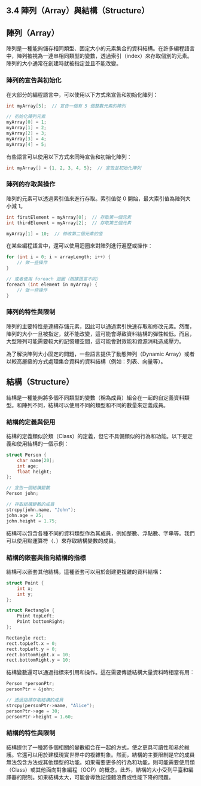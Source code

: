 ## 3.4 陣列（Array）與結構（Structure）

## 陣列（Array）

陣列是一種能夠儲存相同類型、固定大小的元素集合的資料結構。在許多編程語言中，陣列被視為一連串相同類型的變數，透過索引（index）來存取個別的元素。陣列的大小通常在創建時就被指定並且不能改變。

### 陣列的宣告與初始化

在大部分的編程語言中，可以使用以下方式來宣告和初始化陣列：

```cpp
int myArray[5];  // 宣告一個有 5 個整數元素的陣列

// 初始化陣列元素
myArray[0] = 1;
myArray[1] = 2;
myArray[2] = 3;
myArray[3] = 4;
myArray[4] = 5;
```

有些語言可以使用以下方式來同時宣告和初始化陣列：

```cpp
int myArray[] = {1, 2, 3, 4, 5};  // 宣告並初始化陣列
```

### 陣列的存取與操作

陣列的元素可以透過索引值來進行存取。索引值從 0 開始，最大索引值為陣列大小減 1。

```cpp
int firstElement = myArray[0];  // 存取第一個元素
int thirdElement = myArray[2];  // 存取第三個元素

myArray[1] = 10;  // 修改第二個元素的值
```

在某些編程語言中，還可以使用迴圈來對陣列進行遍歷或操作：

```cpp
for (int i = 0; i < arrayLength; i++) {
    // 做一些操作
}

// 或者使用 foreach 迴圈（根據語言不同）
foreach (int element in myArray) {
    // 做一些操作
}
```

### 陣列的特性與限制

陣列的主要特性是連續存儲元素，因此可以通過索引快速存取和修改元素。然而，陣列的大小一旦被指定，就不能改變，這可能會導致資料結構的彈性較低。而且，大型陣列可能需要較大的記憶體空間，這可能會對效能和資源消耗造成壓力。

為了解決陣列大小固定的問題，一些語言提供了動態陣列（Dynamic Array）或者以較高層級的方式處理集合資料的資料結構（例如：列表、向量等）。

## 結構（Structure）

結構是一種能夠將多個不同類型的變數（稱為成員）組合在一起的自定義資料類型。和陣列不同，結構可以使用不同的類型和不同的數量來定義成員。

### 結構的定義與使用

結構的定義類似於類（Class）的定義，但它不具備類似的行為和功能。以下是定義和使用結構的一個示例：

```cpp
struct Person {
    char name[20];
    int age;
    float height;
};

// 宣告一個結構變數
Person john;

// 存取結構變數的成員
strcpy(john.name, "John");
john.age = 25;
john.height = 1.75;
```

結構可以包含各種不同的資料類型作為其成員，例如整數、浮點數、字串等。我們可以使用點運算符（`.`）來存取結構變數的成員。

### 結構的嵌套與指向結構的指標

結構可以嵌套其他結構，這種嵌套可以用於創建更複雜的資料結構：

```cpp
struct Point {
    int x;
    int y;
};

struct Rectangle {
    Point topLeft;
    Point bottomRight;
};

Rectangle rect;
rect.topLeft.x = 0;
rect.topLeft.y = 0;
rect.bottomRight.x = 10;
rect.bottomRight.y = 10;
```

結構變數還可以通過指標來引用和操作。這在需要傳遞結構大量資料時相當有用：

```cpp
Person *personPtr;
personPtr = &john;

// 透過指標存取結構的成員
strcpy(personPtr->name, "Alice");
personPtr->age = 30;
personPtr->height = 1.60;
```

### 結構的特性與限制

結構提供了一種將多個相關的變數組合在一起的方式，使之更具可讀性和易於維護。它還可以用於建模現實世界中的複雜對象。然而，結構的主要限制是它的成員無法包含方法或其他類型的功能。如果需要更多的行為和功能，則可能需要使用類（Class）或其他面向對象編程（OOP）的概念。此外，結構的大小受到平臺和編譯器的限制。如果結構太大，可能會導致記憶體浪費或性能下降的問題。